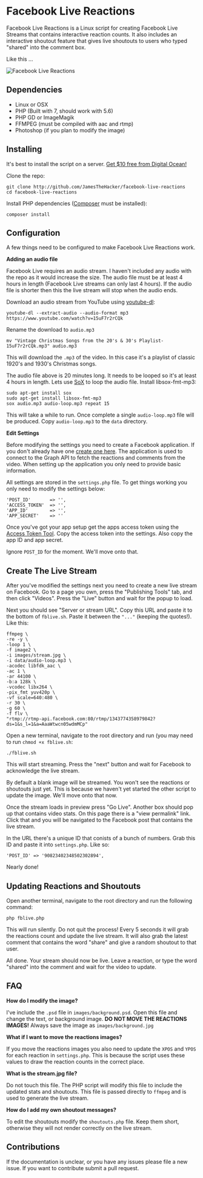 Facebook Live Reactions
=======================

Facebook Live Reactions is a Linux script for creating Facebook Live Streams that contains interactive reaction counts. It also includes an interactive shoutout feature that gives live shoutouts to users who typed "shared" into the comment box.

Like this ...

![Facebook Live Reactions](http://i.imgur.com/Rm5JEOG.png)

Dependencies
------------

* Linux or OSX
* PHP (Built with 7, should work with 5.6)
* PHP GD or ImageMagik
* FFMPEG (must be compiled with aac and rtmp)
* Photoshop (if you plan to modify the image)

Installing
----------

It's best to install the script on a server. [Get $10 free from Digital Ocean!](https://m.do.co/c/dde4646baa31)

Clone the repo:

    git clone http://github.com/JamesTheHacker/facebook-live-reactions
    cd facebook-live-reactions

Install PHP dependencies ([Composer](https://getcomposer.org/) must be installed):

    composer install

Configuration
-------------

A few things need to be configured to make Facebook Live Reactions work.

**Adding an audio file**

Facebook Live requires an audio stream. I haven't included any audio with the repo as it would increase the size. The audio file must be at least 4 hours in length (Facebook Live streams can only last 4 hours). If the audio file is shorter then this the live stream will stop when the audio ends.

Download an audio stream from YouTube using [youtube-dl](https://github.com/rg3/youtube-dl):

    youtube-dl --extract-audio --audio-format mp3 https://www.youtube.com/watch?v=15uF7r2rCQk

Rename the download to `audio.mp3`

    mv "Vintage Christmas Songs from the 20's & 30's Playlist-15uF7r2rCQk.mp3" audio.mp3

This will download the `.mp3` of the video. In this case it's a playlist of classic 1920's and 1930's Christmas songs.

The audio file above is 20 minutes long. It needs to be looped so it's at least 4 hours in length. Lets use [SoX](http://sox.sourceforge.net/) to loop the audio file.
    Install libsox-fmt-mp3:
    
    sudo apt-get install sox
    sudo apt-get install libsox-fmt-mp3
    sox audio.mp3 audio-loop.mp3 repeat 15

This will take a while to run. Once complete a single `audio-loop.mp3` file will be produced. Copy `audio-loop.mp3` to the `data` directory.

**Edit Settings**

Before modifying the settings you need to create a Facebook application. If you don't already have one [create one here](https://developers.facebook.com/apps/). The application is used to connect to the Graph API to fetch the reactions and comments from the video. When setting up the application you only need to provide basic information.

All settings are stored in the `settings.php` file. To get things working you only need to modify the settings below:

    'POST_ID'       => '',
    'ACCESS_TOKEN'  => '',
    'APP_ID'        => '',
    'APP_SECRET'    => ''

Once you've got your app setup get the apps access token using the [Access Token Tool](https://developers.facebook.com/tools/accesstoken/). Copy the access token into the settings. Also copy the app ID and app secret.

Ignore `POST_ID` for the moment. We'll move onto that.

Create The Live Stream
-----------------------

After you've modified the settings next you need to create a new live stream on Facebook. Go to a page you own, press the "Publishing Tools" tab, and then click "Videos". Press the "Live" button and wait for the popup to load.

Next you should see "Server or stream URL". Copy this URL and paste it to the bottom of `fblive.sh`. Paste it between the `"..."` (keeping the quotes!). Like this:

    ffmpeg \
    -re -y \
    -loop 1 \
    -f image2 \
    -i images/stream.jpg \
    -i data/audio-loop.mp3 \
    -acodec libfdk_aac \
    -ac 1 \
    -ar 44100 \
    -b:a 128k \
    -vcodec libx264 \
    -pix_fmt yuv420p \
    -vf scale=640:480 \
    -r 30 \
    -g 60 \
    -f flv \
    "rtmp://rtmp-api.facebook.com:80/rtmp/1343774358979842?ds=1&s_l=1&a=AaaWtwcn05wdmMCp"

Open a new terminal, navigate to the root directory and run (you may need to run `chmod +x fblive.sh`:

    ./fblive.sh

This will start streaming. Press the "next" button and wait for Facebook to acknowledge the live stream.

By default a blank image will be streamed. You won't see the reactions or shoutouts just yet. This is because we haven't yet started the other script to update the image. We'll move onto that now.

Once the stream loads in preview press "Go Live". Another box should pop up that contains video stats. On this page there is a "view permalink" link. Click that and you will be navigated to the Facebook post that contains the live stream.

In the URL there's a unique ID that conists of a bunch of numbers. Grab this ID and paste it into `settings.php`. Like so:

    'POST_ID' => '90823402348502302894',

Nearly done!

Updating Reactions and Shoutouts
--------------------------------

Open another terminal, navigate to the root directory and run the following command:

    php fblive.php

This will run silently. Do not quit the process! Every 5 seconds it will grab the reactions count and update the live stream. It will also grab the latest comment that contains the word "share" and give a random shoutout to that user.

All done. Your stream should now be live. Leave a reaction, or type the word "shared" into the comment and wait for the video to update.

FAQ
---

**How do I modify the image?**

I've include the `.psd` file in `images/background.psd`. Open this file and change the text, or background image. **DO NOT MOVE THE REACTIONS IMAGES!** Always save the image as `images/background.jpg`

**What if I want to move the reactions images?**

If you move the reactions images you also need to update the `XPOS` and `YPOS` for each reaction in `settings.php`. This is because the script uses these values to draw the reaction counts in the correct place.

**What is the stream.jpg file?**

Do not touch this file. The PHP script will modify this file to include the updated stats and shoutouts. This file is passed directly to `ffmpeg` and is used to generate the live stream.

**How do I add my own shoutout messages?**

To edit the shoutouts modify the `shoutouts.php` file. Keep them short, otherwise they will not render correctly on the live stream.

Contributions
-------------

If the documentation is unclear, or you have any issues please file a new issue. If you want to contribute submit a pull request.
